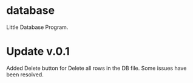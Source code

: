 # database
Little Database Program.

# Update v.0.1
Added Delete button for Delete all rows in the DB file.
Some issues have been resolved.
